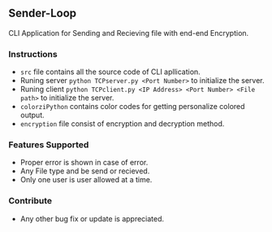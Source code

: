 ## Sender-Loop
CLI Application for Sending and Recieving file with end-end Encryption.

### Instructions
- `src` file contains all the source code of CLI apllication.
- Runing server `python TCPserver.py <Port Number>` to initialize the server.
- Runing client `python TCPclient.py <IP Address> <Port Number> <File path>` to initialize the server.
- `colorziPython` contains color codes for getting personalize colored output.
- `encryption` file consist of encryption and decryption method.

### Features Supported
- Proper error is shown in case of error.
- Any File type and be send or recieved.
- Only one user is user allowed at a time.

### Contribute  
- Any other bug fix or update is appreciated.  
